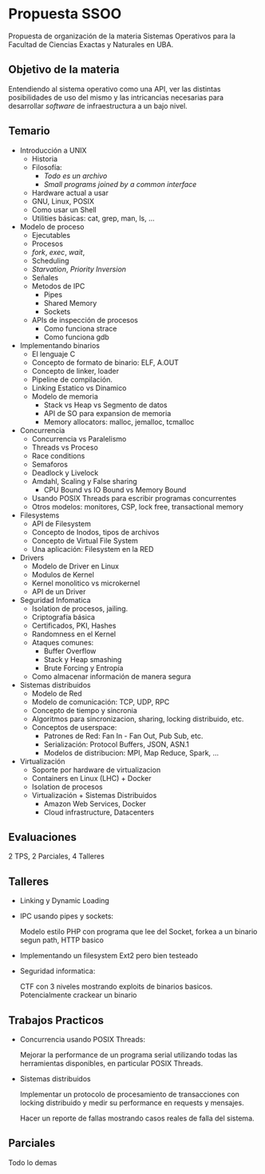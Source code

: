 # Propuesta SSOO

Propuesta de organización de la materia Sistemas Operativos para
la Facultad de Ciencias Exactas y Naturales en UBA.

## Objetivo de la materia

Entendiendo al sistema operativo como una API, ver las distintas
posibilidades de uso del mismo y las intricancias necesarias para
desarrollar _software_ de infraestructura a un bajo nivel.

## Temario

* Introducción a UNIX
    * Historia
    * Filosofía:
        * _Todo es un archivo_
        * _Small programs joined by a common interface_
    * Hardware actual a usar
    * GNU, Linux, POSIX
    * Como usar un Shell
    * Utilities básicas: cat, grep, man, ls, ...
* Modelo de proceso
    * Ejecutables
    * Procesos
    * _fork_, _exec_, _wait_,
    * Scheduling
    * _Starvation_, _Priority Inversion_
    * Señales
    * Metodos de IPC
        * Pipes
        * Shared Memory
        * Sockets
    * APIs de inspección de procesos
        * Como funciona strace
        * Como funciona gdb
* Implementando binarios
    * El lenguaje C
    * Concepto de formato de binario: ELF, A.OUT
    * Concepto de linker, loader
    * Pipeline de compilación.
    * Linking Estatico vs Dinamico
    * Modelo de memoria
        * Stack vs Heap vs Segmento de datos
        * API de SO para expansion de memoria
        * Memory allocators: malloc, jemalloc, tcmalloc
* Concurrencia
    * Concurrencia vs Paralelismo
    * Threads vs Proceso
    * Race conditions
    * Semaforos
    * Deadlock y Livelock
    * Amdahl, Scaling y False sharing
        * CPU Bound vs IO Bound vs Memory Bound
    * Usando POSIX Threads para escribir programas concurrentes
    * Otros modelos: monitores, CSP, lock free, transactional memory
* Filesystems
    * API de Filesystem
    * Concepto de Inodos, tipos de archivos
    * Concepto de Virtual File System
    * Una aplicación: Filesystem en la RED
* Drivers
    * Modelo de Driver en Linux
    * Modulos de Kernel
    * Kernel monolitico vs microkernel
    * API de un Driver
* Seguridad Infomatica
    * Isolation de procesos, jailing.
    * Criptografía básica
    * Certificados, PKI, Hashes
    * Randomness en el Kernel
    * Ataques comunes:
        * Buffer Overflow
        * Stack y Heap smashing
        * Brute Forcing y Entropía
    * Como almacenar información de manera segura
* Sistemas distribuidos
    * Modelo de Red
    * Modelo de comunicación: TCP, UDP, RPC
    * Concepto de tiempo y sincronia
    * Algoritmos para sincronizacion, sharing, locking distribuido, etc.
    * Conceptos de userspace:
        * Patrones de Red: Fan In - Fan Out, Pub Sub, etc.
        * Serialización: Protocol Buffers, JSON, ASN.1
        * Modelos de distribucion: MPI, Map Reduce, Spark, ...
* Virtualización
    * Soporte por hardware de virtualizacion
    * Containers en Linux (LHC) + Docker
    * Isolation de procesos
    * Virtualización + Sistemas Distribuidos
        * Amazon Web Services, Docker
        * Cloud infrastructure, Datacenters

## Evaluaciones

2 TPS, 2 Parciales, 4 Talleres

## Talleres

* Linking y Dynamic Loading
* IPC usando pipes y sockets:

    Modelo estilo PHP con programa que lee del Socket, forkea a un binario
    segun path, HTTP basico

* Implementando un filesystem Ext2 pero bien testeado
* Seguridad informatica:

    CTF con 3 niveles mostrando exploits de binarios basicos.
    Potencialmente crackear un binario

## Trabajos Practicos

* Concurrencia usando POSIX Threads:

    Mejorar la performance de un programa serial utilizando todas las
    herramientas disponibles, en particular POSIX Threads.

* Sistemas distribuidos

    Implementar un protocolo de procesamiento de transacciones con locking
    distribuido y medir su performance en requests y mensajes.

    Hacer un reporte de fallas mostrando casos reales de falla del sistema.

## Parciales

Todo lo demas
